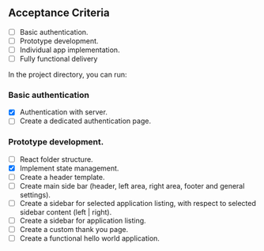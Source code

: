 
## Acceptance Criteria
- [ ] Basic authentication.
- [ ] Prototype development.
- [ ] Individual app implementation.
- [ ] Fully functional delivery

In the project directory, you can run:

### Basic authentication

 - [x] Authentication with server.
 - [ ] Create a dedicated authentication page.

### Prototype development.
- [ ] React folder structure.
- [x] Implement state management.
- [ ] Create a header template.
- [ ] Create main side bar (header, left area, right area, footer and general settings).
- [ ] Create a sidebar for selected application listing, with respect to selected sidebar content (left | right).
- [ ] Create a sidebar for application listing.
- [ ] Create a custom thank you page.
- [ ] Create a functional hello world application.
